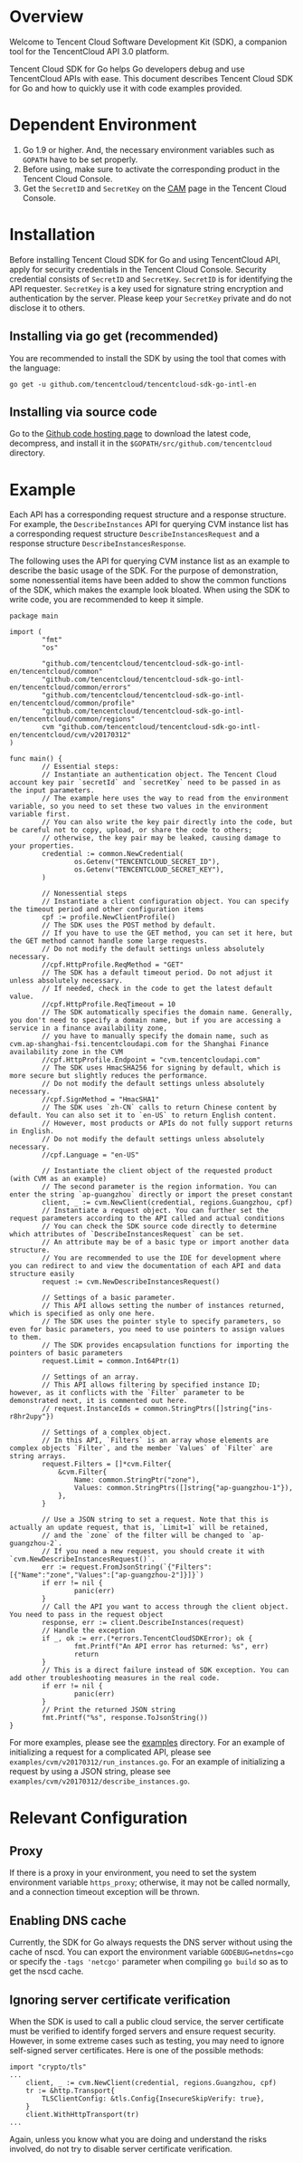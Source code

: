 # Overview

Welcome to Tencent Cloud Software Development Kit (SDK), a companion tool for the TencentCloud API 3.0 platform.

Tencent Cloud SDK for Go helps Go developers debug and use TencentCloud APIs with ease. This document describes Tencent Cloud SDK for Go and how to quickly use it with code examples provided.

# Dependent Environment

1. Go 1.9 or higher. And, the necessary environment variables such as `GOPATH` have to be set properly.
2. Before using, make sure to activate the corresponding product in the Tencent Cloud Console.
3. Get the `SecretID` and `SecretKey` on the [CAM](https://console.cloud.tencent.com/cam/capi) page in the Tencent Cloud Console.

# Installation

Before installing Tencent Cloud SDK for Go and using TencentCloud API, apply for security credentials in the Tencent Cloud Console. Security credential consists of `SecretID` and `SecretKey`. `SecretID` is for identifying the API requester. `SecretKey` is a key used for signature string encryption and authentication by the server. Please keep your `SecretKey` private and do not disclose it to others.

## Installing via go get (recommended)

You are recommended to install the SDK by using the tool that comes with the language:

    go get -u github.com/tencentcloud/tencentcloud-sdk-go-intl-en


## Installing via source code

Go to the [Github code hosting page](https://github.com/tencentcloud/tencentcloud-sdk-go-intl-en) to download the latest code, decompress, and install it in the `$GOPATH/src/github.com/tencentcloud` directory.

# Example

Each API has a corresponding request structure and a response structure. For example, the `DescribeInstances` API for querying CVM instance list has a corresponding request structure `DescribeInstancesRequest` and a response structure `DescribeInstancesResponse`.

The following uses the API for querying CVM instance list as an example to describe the basic usage of the SDK. For the purpose of demonstration, some nonessential items have been added to show the common functions of the SDK, which makes the example look bloated. When using the SDK to write code, you are recommended to keep it simple.

```
package main

import (
        "fmt"
        "os"

        "github.com/tencentcloud/tencentcloud-sdk-go-intl-en/tencentcloud/common"
        "github.com/tencentcloud/tencentcloud-sdk-go-intl-en/tencentcloud/common/errors"
        "github.com/tencentcloud/tencentcloud-sdk-go-intl-en/tencentcloud/common/profile"
        "github.com/tencentcloud/tencentcloud-sdk-go-intl-en/tencentcloud/common/regions"
        cvm "github.com/tencentcloud/tencentcloud-sdk-go-intl-en/tencentcloud/cvm/v20170312"
)

func main() {
        // Essential steps:
        // Instantiate an authentication object. The Tencent Cloud account key pair `secretId` and `secretKey` need to be passed in as the input parameters.
        // The example here uses the way to read from the environment variable, so you need to set these two values in the environment variable first.
        // You can also write the key pair directly into the code, but be careful not to copy, upload, or share the code to others;
        // otherwise, the key pair may be leaked, causing damage to your properties.
        credential := common.NewCredential(
                os.Getenv("TENCENTCLOUD_SECRET_ID"),
                os.Getenv("TENCENTCLOUD_SECRET_KEY"),
        )

        // Nonessential steps
        // Instantiate a client configuration object. You can specify the timeout period and other configuration items
        cpf := profile.NewClientProfile()
        // The SDK uses the POST method by default.
        // If you have to use the GET method, you can set it here, but the GET method cannot handle some large requests.
        // Do not modify the default settings unless absolutely necessary.
        //cpf.HttpProfile.ReqMethod = "GET"
        // The SDK has a default timeout period. Do not adjust it unless absolutely necessary.
        // If needed, check in the code to get the latest default value.
        //cpf.HttpProfile.ReqTimeout = 10
        // The SDK automatically specifies the domain name. Generally, you don't need to specify a domain name, but if you are accessing a service in a finance availability zone,
        // you have to manually specify the domain name, such as cvm.ap-shanghai-fsi.tencentcloudapi.com for the Shanghai Finance availability zone in the CVM
        //cpf.HttpProfile.Endpoint = "cvm.tencentcloudapi.com"
        // The SDK uses HmacSHA256 for signing by default, which is more secure but slightly reduces the performance.
        // Do not modify the default settings unless absolutely necessary.
        //cpf.SignMethod = "HmacSHA1"
        // The SDK uses `zh-CN` calls to return Chinese content by default. You can also set it to `en-US` to return English content.
        // However, most products or APIs do not fully support returns in English.
        // Do not modify the default settings unless absolutely necessary.
        //cpf.Language = "en-US"

        // Instantiate the client object of the requested product (with CVM as an example)
        // The second parameter is the region information. You can enter the string `ap-guangzhou` directly or import the preset constant
        client, _ := cvm.NewClient(credential, regions.Guangzhou, cpf)
        // Instantiate a request object. You can further set the request parameters according to the API called and actual conditions
        // You can check the SDK source code directly to determine which attributes of `DescribeInstancesRequest` can be set.
        // An attribute may be of a basic type or import another data structure.
        // You are recommended to use the IDE for development where you can redirect to and view the documentation of each API and data structure easily
        request := cvm.NewDescribeInstancesRequest()

        // Settings of a basic parameter.
        // This API allows setting the number of instances returned, which is specified as only one here.
        // The SDK uses the pointer style to specify parameters, so even for basic parameters, you need to use pointers to assign values to them.
        // The SDK provides encapsulation functions for importing the pointers of basic parameters
        request.Limit = common.Int64Ptr(1)

        // Settings of an array.
        // This API allows filtering by specified instance ID; however, as it conflicts with the `Filter` parameter to be demonstrated next, it is commented out here.
        // request.InstanceIds = common.StringPtrs([]string{"ins-r8hr2upy"})

        // Settings of a complex object.
        // In this API, `Filters` is an array whose elements are complex objects `Filter`, and the member `Values` of `Filter` are string arrays.
        request.Filters = []*cvm.Filter{
            &cvm.Filter{
                Name: common.StringPtr("zone"),
                Values: common.StringPtrs([]string{"ap-guangzhou-1"}),
            },
        }

        // Use a JSON string to set a request. Note that this is actually an update request, that is, `Limit=1` will be retained,
        // and the `zone` of the filter will be changed to `ap-guangzhou-2`.
        // If you need a new request, you should create it with `cvm.NewDescribeInstancesRequest()`.
        err := request.FromJsonString(`{"Filters":[{"Name":"zone","Values":["ap-guangzhou-2"]}]}`)
        if err != nil {
                panic(err)
        }
        // Call the API you want to access through the client object. You need to pass in the request object
        response, err := client.DescribeInstances(request)
        // Handle the exception
        if _, ok := err.(*errors.TencentCloudSDKError); ok {
                fmt.Printf("An API error has returned: %s", err)
                return
        }
        // This is a direct failure instead of SDK exception. You can add other troubleshooting measures in the real code.
        if err != nil {
                panic(err)
        }
        // Print the returned JSON string
        fmt.Printf("%s", response.ToJsonString())
}
```

For more examples, please see the [examples](https://github.com/TencentCloud/tencentcloud-sdk-go-intl-en/tree/master/examples) directory. For an example of initializing a request for a complicated API, please see `examples/cvm/v20170312/run_instances.go`. For an example of initializing a request by using a JSON string, please see `examples/cvm/v20170312/describe_instances.go`.

# Relevant Configuration

## Proxy

If there is a proxy in your environment, you need to set the system environment variable `https_proxy`; otherwise, it may not be called normally, and a connection timeout exception will be thrown.

## Enabling DNS cache

Currently, the SDK for Go always requests the DNS server without using the cache of nscd. You can export the environment variable `GODEBUG=netdns=cgo` or specify the `-tags 'netcgo'` parameter when compiling `go build` so as to get the nscd cache.

## Ignoring server certificate verification

When the SDK is used to call a public cloud service, the server certificate must be verified to identify forged servers and ensure request security.
However, in some extreme cases such as testing, you may need to ignore self-signed server certificates.
Here is one of the possible methods:

```
import "crypto/tls"
...
    client, _ := cvm.NewClient(credential, regions.Guangzhou, cpf)
    tr := &http.Transport{
        TLSClientConfig: &tls.Config{InsecureSkipVerify: true},
    }
    client.WithHttpTransport(tr)
...
```

Again, unless you know what you are doing and understand the risks involved, do not try to disable server certificate verification.
